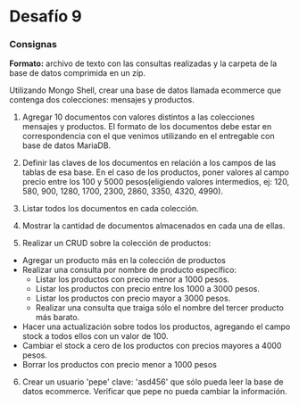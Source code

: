 # Desafío 9

### Consignas

**Formato:** archivo de texto con las consultas realizadas y la carpeta de la base de datos comprimida en un zip. 

Utilizando Mongo Shell, crear una base de datos llamada ecommerce que contenga dos colecciones: mensajes y productos.

1) Agregar 10 documentos con valores distintos a las colecciones mensajes y productos. El formato de los documentos debe estar en correspondencia con el que venimos utilizando en el entregable con base de datos MariaDB. 
2) Definir las claves de los documentos en relación a los campos de las tablas de esa base. En el caso de los productos, poner valores al campo precio entre los 100 y 5000 pesos(eligiendo valores intermedios, ej: 120, 580, 900, 1280, 1700, 2300, 2860, 3350, 4320, 4990). 
3) Listar todos los documentos en cada colección.
4) Mostrar la cantidad de documentos almacenados en cada una de ellas.

5) Realizar un CRUD sobre la colección de productos:
- Agregar un producto más en la colección de productos 
- Realizar una consulta por nombre de producto específico:
  - Listar los productos con precio menor a 1000 pesos.
  - Listar los productos con precio entre los 1000 a 3000 pesos.
  - Listar los productos con precio mayor a 3000 pesos.
  - Realizar una consulta que traiga sólo el nombre del tercer producto más barato.
- Hacer una actualización sobre todos los productos, agregando el campo stock a todos ellos con un valor de 100.
- Cambiar el stock a cero de los productos con precios mayores a 4000 pesos. 
- Borrar los productos con precio menor a 1000 pesos 
  
6) Crear un usuario 'pepe' clave: 'asd456' que sólo pueda leer la base de datos ecommerce. Verificar que pepe no pueda cambiar la información.
